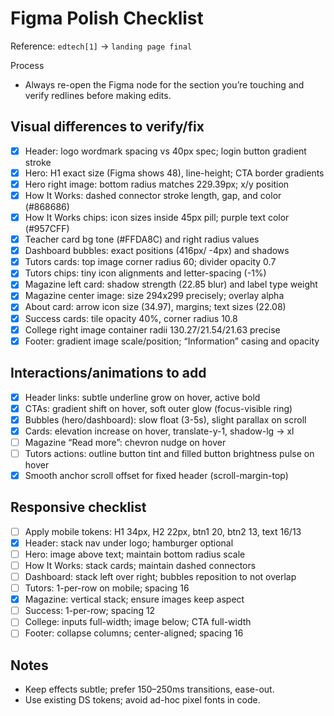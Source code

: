 # Figma Polish Checklist

Reference: `edtech[1]` → `landing page final`

Process

- Always re-open the Figma node for the section you’re touching and verify redlines before making edits.

## Visual differences to verify/fix

- [x] Header: logo wordmark spacing vs 40px spec; login button gradient stroke
- [x] Hero: H1 exact size (Figma shows 48), line-height; CTA border gradients
- [x] Hero right image: bottom radius matches 229.39px; x/y position
- [x] How It Works: dashed connector stroke length, gap, and color (#868686)
- [x] How It Works chips: icon sizes inside 45px pill; purple text color (#957CFF)
- [x] Teacher card bg tone (#FFDA8C) and right radius values
- [x] Dashboard bubbles: exact positions (416px/ -4px) and shadows
- [x] Tutors cards: top image corner radius 60; divider opacity 0.7
- [x] Tutors chips: tiny icon alignments and letter-spacing (-1%)
- [x] Magazine left card: shadow strength (22.85 blur) and label type weight
- [x] Magazine center image: size 294x299 precisely; overlay alpha
- [x] About card: arrow icon size (34.97), margins; text sizes (22.08)
- [x] Success cards: tile opacity 40%, corner radius 10.8
- [x] College right image container radii 130.27/21.54/21.63 precise
- [x] Footer: gradient image scale/position; “Information” casing and opacity

## Interactions/animations to add

- [x] Header links: subtle underline grow on hover, active bold
- [x] CTAs: gradient shift on hover, soft outer glow (focus-visible ring)
- [x] Bubbles (hero/dashboard): slow float (3-5s), slight parallax on scroll
- [x] Cards: elevation increase on hover, translate-y-1, shadow-lg → xl
- [ ] Magazine “Read more”: chevron nudge on hover
- [ ] Tutors actions: outline button tint and filled button brightness pulse on hover
- [x] Smooth anchor scroll offset for fixed header (scroll-margin-top)

## Responsive checklist

- [ ] Apply mobile tokens: H1 34px, H2 22px, btn1 20, btn2 13, text 16/13
- [x] Header: stack nav under logo; hamburger optional
- [ ] Hero: image above text; maintain bottom radius scale
- [ ] How It Works: stack cards; maintain dashed connectors
- [ ] Dashboard: stack left over right; bubbles reposition to not overlap
- [ ] Tutors: 1-per-row on mobile; spacing 16
- [x] Magazine: vertical stack; ensure images keep aspect
- [ ] Success: 1-per-row; spacing 12
- [ ] College: inputs full-width; image below; CTA full-width
- [ ] Footer: collapse columns; center-aligned; spacing 16

## Notes

- Keep effects subtle; prefer 150–250ms transitions, ease-out.
- Use existing DS tokens; avoid ad-hoc pixel fonts in code.
